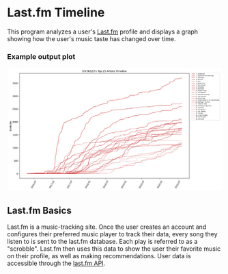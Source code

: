 # Last.fm Timeline
This program analyzes a user's [Last.fm](https://www.last.fm/) profile and displays a graph showing how the user's music taste has changed over time.

### Example output plot
![example](https://raw.githubusercontent.com/D3r3k23/LastFmTimeline/master/timeline.png)

## Last.fm Basics
Last.fm is a music-tracking site. Once the user creates an account and configures their preferred music player to track their data, every song they listen to is sent to the last.fm database. Each play is referred to as a "scrobble". Last.fm then uses this data to show the user their favorite music on their profile, as well as making recommendations. User data is accessible through the [last.fm API](https://www.last.fm/api).
